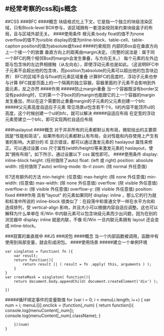#经常考察的css和js概念
---
##CSS
###BFC
####概念
块级格式化上下文，它是指一个独立的块级渲染区域，只有Block-level BOX参与，该区域拥有一套渲染规则来约束块级盒子的布局，且与区域外部无关。
####使用条件
根元素:body
float的值不为none
overflow的值不为visible
display的值为inline-block、table-cell、table-caption
position的值为absolute或fixed
####约束规则
内部的Box会在垂直方向上一个接一个的放置
垂直方向上的距离由margin决定。（完整的说法是：属于同一个BFC的两个相邻Box的margin会发生重叠，与方向无关。）
每个元素的左外边距与包含块的左边界相接触（从左向右），即使浮动元素也是如此。（这说明BFC中子元素不会超出他的包含块，而position为absolute的元素可以超出他的包含块边界）
BFC的区域不会与float的元素区域重叠
计算BFC的高度时，浮动子元素也参与计算
BFC就是页面上的一个隔离的独立容器，容器里面的子元素不会影响到外面元素，反之亦然
####作用
#####防止margin重叠
当一个容器既没有border又没有padding时，它的第一个子box的的margin也能跟它的上一个容器的margin发生叠加，所以在这个需要防止重叠margin的子元素的父元素创建一个bfc
#####父元素高度自适应子元素
常见场景ul包含若干个li，li的内容不能顶开ul的高度，这个时候创建一个ul的bfc，就可以解决
#####自适应布局
在定宽的浮动元素旁建立一个bfc，即可实现两栏自适应布局

###haslayout
####概念
对于并非所有的元素都默认有布局，微软给出的主要原因是“性能和简洁”。如果所有的元素都默认有布局，会对性能和内存使用上产生有害的影响。大部分的 IE 显示错误，都可以通过激发元素的 haslayout 属性来修正。可以通过设置 css 尺寸属性(width/height)等来激发元素的 haslayout，使其“拥有布局”。如下所示，通过设置以下 css 属性即可。
####使用条件
display: inline-block
height: (任何值除了auto)
float: (left 或 right)
position: absolute
width: (任何值除了auto)
writing-mode: tb-rl
zoom: (除 normal 外任意值) 

IE7还有额外的方法
min-height: (任意值)
max-height: (除 none 外任意值)
min-width: (任意值)
max-width: (除 none 外任意值)
overflow: (除 visible 外任意值)
overflow-x: (除 visible 外任意值)
overflow-y: (除 visible 外任意值)
position: fixed
####作用
具有“layout” 的元素如果同时 display: inline ，那么它的行为就和标准中所说的 inline-block 很类似了：在段落中和普通文字一样在水平方向和连续排列，受 vertical-align 影响，并且大小可以根据内容自适应调整。这也可以解释为什么单单在 IE/Win 中内联元素可以包含块级元素而少出问题，因为在别的浏览器中 display: inline 就是内联，不像 IE/Win 一旦内联元素拥有 layout 还会变成 inline-block。

###寂寞的垂直居中
##JS
###闭包
####概念
当一个内部函数被调用，函数中有使用到局部变量，就会形成闭包。
####使用场景
#####建立一个单例环境
            
    var singleton = function( fn ){
        var result;
        return function(){
            return result || ( result = fn .apply( this, arguments ) );
        }
    }
    var createMask = singleton( function(){
        return document.body.appendChild( document.createElement('div') );         
    })

#####循环绑定事件的变量取值
    for (var i = 0; i < menuLi.length; i++) {
        var num = i;
        menuLi[i].onclick = (function(_num) {
            return function(){
                console.log(menuContent[_num]);
                console.log(menuContent[_num].className);
            }

        })(num)
    }

